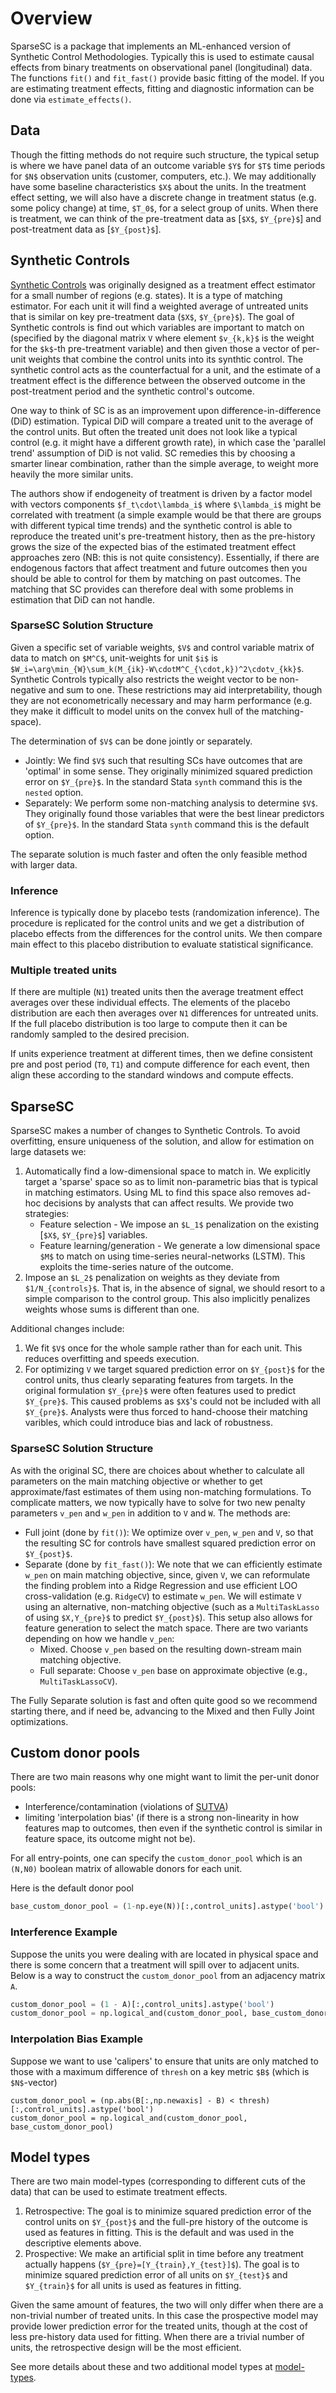# Overview

SparseSC is a package that implements an ML-enhanced version of Synthetic Control Methodologies. Typically this is used to estimate causal effects from binary treatments on observational panel (longitudinal) data. The functions `fit()` and `fit_fast()` provide basic fitting of the model. If you are estimating treatment effects, fitting and diagnostic information can be done via `estimate_effects()`.

## Data
Though the fitting methods do not require such structure, the typical setup is where we have panel data of an outcome variable `$Y$` for `$T$` time periods for `$N$` observation units (customer, computers, etc.). We may additionally have some baseline characteristics `$X$` about the units. In the treatment effect setting, we will also have a discrete change in treatment status (e.g. some policy change) at time, `$T_0$`, for a select group of units. When there is treatment, we can think of the pre-treatment data as [`$X$`, `$Y_{pre}$`] and post-treatment data as [`$Y_{post}$`].

## Synthetic Controls

[Synthetic Controls](https://en.wikipedia.org/wiki/Synthetic_control_method) was originally designed as a treatment effect estimator for a small number of regions (e.g. states). It is a type of matching estimator. For each unit it will find a weighted average of untreated units that is similar on key pre-treatment data (`$X$`, `$Y_{pre}$`). The goal of Synthetic controls is find out which variables are important to match on (specified by the diagonal matrix `V` where element `$v_{k,k}$` is the weight for the `$k$`-th pre-treatment variable) and then given those a vector of per-unit weights that combine the control units into its synthtic control. The synthetic control acts as the counterfactual for a unit, and the estimate of a treatment effect is the difference between the observed outcome in the post-treatment period and the synthetic control's outcome.

One way to think of SC is as an improvement upon difference-in-difference (DiD) estimation. Typical DiD will compare a treated unit to the average of the control units. But often the treated unit does not look like a  typical control (e.g. it might have a different growth rate), in which case the 'parallel trend' assumption of DiD is not valid. SC remedies this by choosing a smarter linear combination, rather than the simple average, to weight more heavily the more similar units.

The authors show if endogeneity of treatment is driven by a factor model with vectors components `$f_t\cdot\lambda_i$` where `$\lambda_i$` might be correlated with treatment (a simple example would be that there are groups with different typical time trends) and the synthetic control is able to reproduce the treated unit's pre-treatment history, then as the pre-history grows the size of the expected bias of the estimated treatment effect approaches zero (NB: this is not quite consistency). Essentially, if there are endogenous factors that affect treatment and future outcomes then you should be able to control for them by matching on past outcomes. The matching that SC provides can therefore deal with some problems in estimation that DiD can not handle.

### SparseSC Solution Structure
Given a specific set of variable weights, `$V$` and control variable matrix of data to match on `$M^C$`, unit-weights for unit `$i$` is `$W_i=\arg\min_{W}\sum_k(M_{ik}-W\cdotM^C_{\cdot,k})^2\cdotv_{kk}$`. Synthetic Controls typically also restricts the weight vector to be non-negative and sum to one. These restrictions may aid interpretability, though they are not econometrically necessary and may harm performance (e.g. they make it difficult to model units on the convex hull of the matching-space).

The determination of `$V$` can be done jointly or separately.
* Jointly: We find `$V$` such that resulting SCs have outcomes that are 'optimal' in some sense. They originally minimized squared prediction error on `$Y_{pre}$`. In the standard Stata `synth` command this is the `nested` option.
* Separately: We perform some non-matching analysis to determine `$V$`. They originally found those variables that were the best linear predictors of `$Y_{pre}$`. In the standard Stata `synth` command this is the default option.

The separate solution is much faster and often the only feasible method with larger data.

### Inference
Inference is typically done by placebo tests (randomization inference). The procedure is replicated for the control units and we get a distribution of placebo effects from the differences for the control units. We then compare main effect to this placebo distribution to evaluate statistical significance.

### Multiple treated units
If there are multiple (`N1`) treated units then the average treatment effect averages over these individual effects. The elements of the placebo distribution are each then averages over `N1` differences for untreated units. If the full placebo distribution is too large to compute then it can be randomly sampled to the desired precision.

If units experience treatment at different times, then we define consistent pre and post period (`T0`, `T1`) and compute difference for each event, then align these according to the standard windows and compute effects.

## SparseSC
SparseSC makes a number of changes to Synthetic Controls. To avoid overfitting, ensure uniqueness of the solution, and allow for estimation on large datasets we:
1. Automatically find a low-dimensional space to match in. We explicitly target a 'sparse' space so as to limit non-parametric bias that is typical in matching estimators. Using ML to find this space also removes ad-hoc decisions by analysts that can affect results. We provide two strategies: 
   * Feature selection - We impose an `$L_1$` penalization on the existing [`$X$`, `$Y_{pre}$`] variables.
   * Feature learning/generation - We generate a low dimensional space `$M$` to match on using time-series neural-networks (LSTM). This exploits the time-series nature of the outcome.
2. Impose an `$L_2$` penalization on weights as they deviate from `$1/N_{controls}$`. That is, in the absence of signal, we should resort to a simple comparison to the control group. This also implicitly penalizes weights whose sums is different than one.

Additional changes include:
1. We fit `$V$` once for the whole sample rather than for each unit. This reduces overfitting and speeds execution.
2. For optimizing `V` we target squared prediction error on `$Y_{post}$` for the control units, thus clearly separating features from targets. In the original formulation `$Y_{pre}$` were often features used to predict `$Y_{pre}$`. This caused problems as `$X$`'s could not be included with all `$Y_{pre}$`. Analysts were thus forced to hand-choose their matching varibles, which could introduce bias and lack of robustness.

### SparseSC Solution Structure
As with the original SC, there are choices about whether to calculate all parameters on the main matching objective or whether to get approximate/fast estimates of them using non-matching formulations. To complicate matters, we now typically have to solve for two new penalty parameters `v_pen` and `w_pen` in addition to `V` and `W`. The methods are:
* Full joint (done by `fit()`): We optimize over `v_pen`, `w_pen` and `V`, so that the resulting SC for controls have smallest squared prediction error on `$Y_{post}$`.
* Separate (done by `fit_fast()`): We note that we can efficiently estimate `w_pen` on main matching objective, since, given `V`, we can reformulate the finding problem into a Ridge Regression and use efficient LOO cross-validation (e.g. `RidgeCV`) to estimate `w_pen`. We will estimate `V` using an alternative, non-matching objective (such as a `MultiTaskLasso` of using `$X,Y_{pre}$` to predict `$Y_{post}$`). This setup also allows for feature generation to select the match space. There are two variants depending on how we handle `v_pen`:
  * Mixed. Choose `v_pen` based on the resulting down-stream main matching objective.
  * Full separate: Choose `v_pen` base on approximate objective (e.g., `MultiTaskLassoCV`).

The Fully Separate solution is fast and often quite good so we recommend starting there, and if need be, advancing to the Mixed and then Fully Joint optimizations.

## Custom donor pools
There are two main reasons why one might want to limit the per-unit donor pools: 
* Interference/contamination (violations of [SUTVA](https://en.wikipedia.org/wiki/Rubin_causal_model#Stable_unit_treatment_value_assumption_(SUTVA)))
* limiting 'interpolation bias' (if there is a strong non-linearity in how features map to outcomes, then even if the synthetic control is similar in feature space, its outcome might not be). 

For all entry-points, one can specify the `custom_donor_pool` which is an `(N,N0)` boolean matrix of allowable donors for each unit.

Here is the default donor pool
```py
base_custom_donor_pool = (1-np.eye(N))[:,control_units].astype('bool')
```

### Interference Example 
Suppose the units you were dealing with are located in physical space and there is some concern that a treatment will spill over to adjacent units. Below is a way to construct the `custom_donor_pool` from an adjacency matrix `A`.
```py
custom_donor_pool = (1 - A)[:,control_units].astype('bool')
custom_donor_pool = np.logical_and(custom_donor_pool, base_custom_donor_pool)
```

### Interpolation Bias Example
Suppose we want to use 'calipers' to ensure that units are only matched to those with a maximum difference of `thresh` on a key metric `$B$` (which is `$N$`-vector) 
```
custom_donor_pool = (np.abs(B[:,np.newaxis] - B) < thresh)[:,control_units].astype('bool')
custom_donor_pool = np.logical_and(custom_donor_pool, base_custom_donor_pool)
```

## Model types
There are two main model-types (corresponding to different cuts of the data) that can be used to estimate treatment effects.
1. Retrospective: The goal is to minimize squared prediction error of the control units on `$Y_{post}$` and the full-pre history of the outcome is used as features in fitting. This is the default and was used in the descriptive elements above.
2. Prospective: We make an artificial split in time before any treatment actually happens (`$Y_{pre}=[Y_{train},Y_{test}]$`). The goal is to minimize squared prediction error of all units on `$Y_{test}$` and `$Y_{train}$` for all units is used as features in fitting.

Given the same amount of features, the two will only differ when there are a non-trivial number of treated units. In this case the prospective model may provide lower prediction error for the treated units, though at the cost of less pre-history data used for fitting. When there are a trivial number of units, the retrospective design will be the most efficient.

See more details about these and two additional model types at [model-types](model-types).
